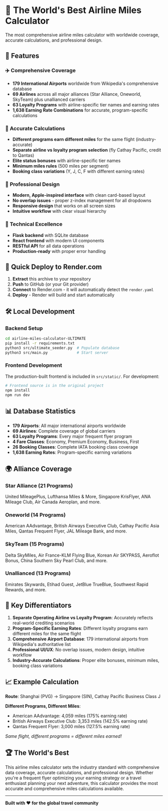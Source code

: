 # 🛫 The World's Best Airline Miles Calculator

The most comprehensive airline miles calculator with worldwide coverage, accurate calculations, and professional design.

## 🌟 Features

### ✈️ **Comprehensive Coverage**
- **179 International Airports** worldwide from Wikipedia's comprehensive database
- **69 Airlines** across all major alliances (Star Alliance, Oneworld, SkyTeam) plus unallianced carriers
- **63 Loyalty Programs** with airline-specific tier names and earning rates
- **1,638 Earning Rate Combinations** for accurate, program-specific calculations

### 🎯 **Accurate Calculations**
- **Different programs earn different miles** for the same flight (industry-accurate)
- **Separate airline vs loyalty program selection** (fly Cathay Pacific, credit to Qantas)
- **Elite status bonuses** with airline-specific tier names
- **Minimum miles rules** (500 miles per segment)
- **Booking class variations** (Y, J, C, F with different earning rates)

### 🎨 **Professional Design**
- **Modern, Apple-inspired interface** with clean card-based layout
- **No overlap issues** - proper z-index management for all dropdowns
- **Responsive design** that works on all screen sizes
- **Intuitive workflow** with clear visual hierarchy

### 🔧 **Technical Excellence**
- **Flask backend** with SQLite database
- **React frontend** with modern UI components
- **RESTful API** for all data operations
- **Production-ready** with proper error handling

## 🚀 Quick Deploy to Render.com

1. **Extract** this archive to your repository
2. **Push** to GitHub (or your Git provider)
3. **Connect** to Render.com - it will automatically detect the `render.yaml`
4. **Deploy** - Render will build and start automatically

## 🛠️ Local Development

### Backend Setup
```bash
cd airline-miles-calculator-ULTIMATE
pip install -r requirements.txt
python3 src/ultimate_seeder.py  # Populate database
python3 src/main.py             # Start server
```

### Frontend Development
The production-built frontend is included in `src/static/`. For development:
```bash
# Frontend source is in the original project
npm install
npm run dev
```

## 📊 Database Statistics

- **179 Airports**: All major international airports worldwide
- **69 Airlines**: Complete coverage of global carriers
- **63 Loyalty Programs**: Every major frequent flyer program
- **4 Fare Classes**: Economy, Premium Economy, Business, First
- **26 Booking Classes**: Complete IATA booking class coverage
- **1,638 Earning Rates**: Program-specific earning variations

## 🌍 Alliance Coverage

### Star Alliance (21 Programs)
United MileagePlus, Lufthansa Miles & More, Singapore KrisFlyer, ANA Mileage Club, Air Canada Aeroplan, and more.

### Oneworld (14 Programs)  
American AAdvantage, British Airways Executive Club, Cathay Pacific Asia Miles, Qantas Frequent Flyer, JAL Mileage Bank, and more.

### SkyTeam (15 Programs)
Delta SkyMiles, Air France-KLM Flying Blue, Korean Air SKYPASS, Aeroflot Bonus, China Southern Sky Pearl Club, and more.

### Unallianced (13 Programs)
Emirates Skywards, Etihad Guest, JetBlue TrueBlue, Southwest Rapid Rewards, and more.

## 🎯 Key Differentiators

1. **Separate Operating Airline vs Loyalty Program**: Accurately reflects real-world crediting scenarios
2. **Program-Specific Earning Rates**: Different loyalty programs earn different miles for the same flight
3. **Comprehensive Airport Database**: 179 international airports from Wikipedia's authoritative list
4. **Professional UI/UX**: No overlap issues, modern design, intuitive workflow
5. **Industry-Accurate Calculations**: Proper elite bonuses, minimum miles, booking class variations

## 📈 Example Calculation

**Route**: Shanghai (PVG) → Singapore (SIN), Cathay Pacific Business Class J

**Different Programs, Different Miles**:
- American AAdvantage: 4,059 miles (175% earning rate)
- British Airways Executive Club: 3,353 miles (142.5% earning rate)  
- Qantas Frequent Flyer: 3,000 miles (127.5% earning rate)

*Same flight, different programs = different miles earned!*

## 🏆 The World's Best

This airline miles calculator sets the industry standard with comprehensive data coverage, accurate calculations, and professional design. Whether you're a frequent flyer optimizing your earning strategy or a travel enthusiast planning your next adventure, this calculator provides the most accurate and comprehensive miles calculations available.

---

**Built with ❤️ for the global travel community**
